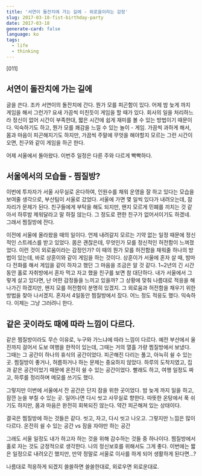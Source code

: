```yaml
---
title: '서연이 돌잔치에 가는 길에 - 외로움이라는 감정'
slug: 2017-03-18-fist-birthday-party
date: 2017-03-18
generate-card: false
language: ko
tags:
  - life
  - thinking
---
```


[011]

## 서연이 돌잔치에 가는 길에

글을 쓴다. 조카 서연이의 돌잔치에 간다. 뭔가 모를 피곤함이 있다. 어제 밤 늦게 까지 게임을 해서 그런가? 요새 가끔씩 미친듯이 게임을 할 때가 있다. 회사의 일을 처리하느라 정신이 없어 시간이 부족한대, 짧은 시간에 쉽게 재미를 볼 수 있는 방법이기 때문이다. 익숙하기도 하고, 뭔가 모를 쾌감을 느낄 수 있는 놀이 - 게임. 가끔씩 과하게 해서, 몸과 마음이 피곤해지기도 하지만, 가끔씩 주말에 무엇을 해야할지 모르는 그런 시간이 오면, 친구와 같이 게임을 하곤 한다.

어제 서울에서 돌아왔다. 이번주 일정은 다른 주와 다르게 빡빡하다.

## 서울에서의 모습들 - 찜질방?

이번에 투자자가 서울 사무실로 온다하여, 인원수를 채워 운영을 잘 하고 있다는 모습을 보여줄 생각으로, 부산팀이 서울로 갔었다. 서울에 가면 몇 일씩 있다가 내려오는데, 잠자리가 문제가 된다. 친구들에게 부탁을 해도 되지만, 왠지 모르게 민폐를 끼치는 것 같아서 하루밤 제워달라고 말 하질 않는다. 그 정도로 편한 친구가 없어서이기도 하겠네. 그래서 찜질방에 잔다.

이전에 서울에 올라왔을 때의 일이다. 언제 내려갈지 모르는 기약 없는 일정 때문에 정신적인 스트레스를 받고 있었다. 몸은 괜찮은데, 무엇인가 모를 정신적인 허전함이 느껴졌었다. 이런 것이 외로움이라는 감정인가? 이 때의 뭔가 모를 허전함을 채워줄 하나의 방법이 있는데, 바로 상훈이와 같이 게임을 하는 것이다. 상훈이가 서울에 혼자 살 때, 밤마다 전화를 해서 게임을 같이 하자고 했던 그 마음을 조금은 알 것 같다. 1~2년의 긴 시간동안 홀로 자취방에서 혼자 먹고 자고 했을 친구를 보면 참 대단하다. 내가 서울에서 그렇게 살고 있다면, 난 어떤 감정들을 느끼고 있을까? 그 상황에 맞춰 나름대로 적응을 해나가긴 하겠지만, 왠지 모를 허전함이 분명히 있겠지. 그 외로움과 허전함을 채우기 위한 방법을 찾아 나서겠지. 혼자서 4일동안 찜질방에서 잤다. 어느 정도 적응도 했다. 익숙하다. 이제는 그냥 그러려니 한다.

## 같은 곳이라도 때에 따라 느낌이 다르다.

같은 찜질방이라도 무슨 이유로, 누구와 가느냐에 따라 느낌이 다르다. 예전 부산에서 울진까지 걸어서 도보 여행을 한적이 있는데, 그때는 거의 열흘 가량 찜질방에서 보냈다. 그때는 그 공간이 하나의 휴식의 공간이었다. 피곤해진 다리는 풀고, 아늑히 쉴 수 있는 곳. 찜질방이 좋거나, 허름하거나 하는 문제는 중요하지 않았다. 하루의 도착지였고, 집과 같은 공간이었기 때문에 온전히 쉴 수 있는 공간이었다. 빨래도 하고, 여행 일정도 짜고, 하루를 정리하며 메모를 쓰기도 했다.

그렇지만 이번에 서울에서 잔 공간은 단지 잠을 위한 곳이었다. 밤 늦게 까지 일을 하고, 잠깐 눈을 부칠 수 있는 곳. 일어나면 다시 씻고 사무실로 향한다. 따뜻한 온탕에서 푹 쉬기도 하지만, 몸과 마음은 완전히 회복되진 않는다. 약간 피곤해져 있는 상태이다.

결국은 찜질방에 하는 것들은 같다. 씻고, 자고, 다시 씻고 나오고. 그렇지만 느낌은 많이 다르다. 온전히 쉴 수 있는 공간 vs 잠을 자야만 하는 공간

그래도 서울 일정도 내가 하고자 하는 것을 위해 감수하는 것들 중 하나이다. 찜질방에서 홀로 자는 것도 긍정적으로 생각한다. 나의 정신보호를 위해서도 그게 좋다. 이번에는 짧은 일정으로 내려오긴 했지만, 만약 정말로 서울로 이사를 하게 되어 생활하게 된다면...?

나름대로 적응하게 되겠지
쓸쓸하면 쓸쓸한대로, 외로우면 외로운대로.
